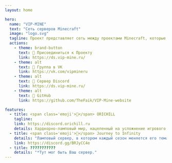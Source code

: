 ```yaml
---
layout: home

hero:
  name: "VIP-MINE"
  text: "Сеть серверов Minecraft"
  image: "logo.svg"
  tagline: Проект представляет сеть между проектами Minecraft, которые готовы сотрудничать друг с другом, чтобы достичь своих целей в месте
  actions:
    - theme: brand-button
      text: 🤗 Присоединиться к Проекту
      link: https://ds.vip-mine.ru/
    - theme: alt
      text: 🍃 Группа в VK
      link: https://vk.com/vipmineru
    - theme: alt
      text: 🌾 Сервер Discord
      link: https://ds.vip-mine.ru/
    - theme: alt
      text: 🌿 GitHub
      link: https://github.com/TheFaik/VIP-Mine-website

features:
  - title: <span class='emoji'>🌾</span> ORICHILL
    tagline: 
    link: https://discord.orichill.ru
    details: Хардкорно-ламповый мир, нацеленный на усложнение игрового процесса игрока, но компенсируемый удобными механиками для его же облегчения, чтобы добиться идеального баланса в игровой среде. (Нажмите для дополнительной информации) 
  - title: <span class='emoji'>🌱</span> Journey to Infinity
    details: "Ламповый сервер, в котором каждый сезон меняется его тематика для разнообразия игры. (Нажмите для дополнительной информации) "
    link: https://discord.gg/BRJyCC4e
  - title: ???????????
    details: "*Тут мог быть Ваш сервер."
---
```

